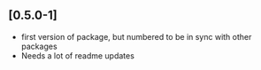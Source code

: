 ## [0.5.0-1]
* first version of package, but numbered to be in sync with other packages
* Needs a lot of readme updates